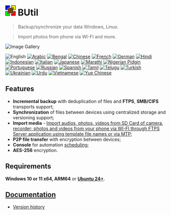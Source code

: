 # ![BUtil Logotype](./help/Assets/Logotype.gif) BUtil

> Backup/synchronize your data Windows, Linux.

> Import photos from phone via WI-FI and more.

![Image Gallery](./help/Assets/Image%20Gallery.gif)

![English](https://img.shields.io/badge/lang-English-red.svg)
[![Arabic](https://img.shields.io/badge/lang-Arabic-green.svg)](https://ask.chadgpt.ru/)
[![Bengal](https://img.shields.io/badge/lang-Bengal-green.svg)](https://ask.chadgpt.ru/)
[![Chinese](https://img.shields.io/badge/lang-Chinese-green.svg)](https://ask.chadgpt.ru/)
[![French](https://img.shields.io/badge/lang-French-green.svg)](https://ask.chadgpt.ru/)
[![German](https://img.shields.io/badge/lang-German-green.svg)](https://ask.chadgpt.ru/)
[![Hindi](https://img.shields.io/badge/lang-Hindi-green.svg)](https://ask.chadgpt.ru/)
[![Indonesian](https://img.shields.io/badge/lang-Indonesian-green.svg)](https://ask.chadgpt.ru/)
[![Italian](https://img.shields.io/badge/lang-Italian-green.svg)](https://github.com/bovirus)
[![Japanese](https://img.shields.io/badge/lang-Japanese-green.svg)](https://ask.chadgpt.ru/)
[![Marathi](https://img.shields.io/badge/lang-Marathi-green.svg)](https://ask.chadgpt.ru/)
[![Nigerian Pidgin](https://img.shields.io/badge/lang-NigerianPidgin-green.svg)](https://ask.chadgpt.ru/)
[![Portuguese](https://img.shields.io/badge/lang-Portuguese-green.svg)](https://ask.chadgpt.ru/)
[![Russian](https://img.shields.io/badge/lang-Russian-green.svg)](https://github.com/drweb86)
[![Spanish](https://img.shields.io/badge/lang-Spanish-green.svg)](https://ask.chadgpt.ru/)
[![Tamil](https://img.shields.io/badge/lang-Tamil-green.svg)](https://ask.chatgpt.ru/)
[![Telugu](https://img.shields.io/badge/lang-Telugu-green.svg)](https://ask.chadgpt.ru/)
[![Turkish](https://img.shields.io/badge/lang-Turkish-green.svg)](https://ask.chatgpt.ru/)
[![Ukrainian](https://img.shields.io/badge/lang-Ukrainian-green.svg)](https://github.com/Kopejkin)
[![Urdu](https://img.shields.io/badge/lang-Urdu-green.svg)](https://ask.chadgpt.ru/)
[![Vietnamese](https://img.shields.io/badge/lang-Vietnamese-green.svg)](https://ask.chatgpt.ru/)
[![Yue Chinese](https://img.shields.io/badge/lang-YueChinese-green.svg)](https://ask.chatgpt.ru/)

## Features

- **Incremental backup** with deduplication of files and **FTPS**, **SMB/CIFS** transports support;
- **Synchronization** of files between devices using centralized storage and versioning support;
- **Import media** - [Import audios, photos, videos from SD Card of camera, recorder; photos and videos from your phone via WI-FI through FTPS Server application using template file names or via MTP](./help/Import%20media%20task.md);
- **P2P file transfer** with encryption between devices;
- **Console** for automation [scheduling](./help/Command%20line.md);
- **AES-256** encryption.

## Requirements

**Windows 10 or 11 x64, ARM64** or [**Ubuntu 24+**](./help/Ubuntu.md).

## [Documentation](https://github.com/drweb86/butil/tree/master/help)

- [Version history](./help/Version%20History%20(Changelog).md)
